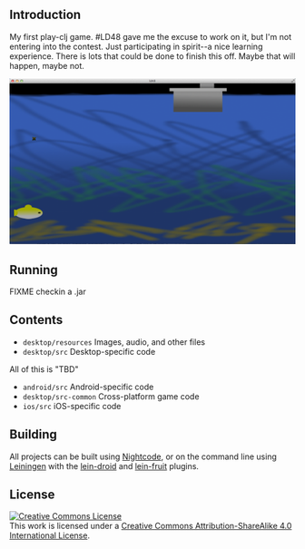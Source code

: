 ## Introduction

My first play-clj game.  #LD48 gave me the excuse to work on it, but
I'm not entering into the contest.  Just participating in spirit--a
nice learning experience.  There is lots that could be done to finish
this off.  Maybe that will happen, maybe not.

![Screenshot](https://github.com/rogerallen/ld48/raw/master/screenshot.png)

## Running

FIXME checkin a .jar

## Contents

* `desktop/resources` Images, audio, and other files
* `desktop/src` Desktop-specific code

All of this is "TBD"
* `android/src` Android-specific code
* `desktop/src-common` Cross-platform game code
* `ios/src` iOS-specific code

## Building

All projects can be built using [Nightcode](https://nightcode.info/), or on the command line using [Leiningen](https://github.com/technomancy/leiningen) with the [lein-droid](https://github.com/clojure-android/lein-droid) and [lein-fruit](https://github.com/oakes/lein-fruit) plugins.

## License

<a rel="license" href="http://creativecommons.org/licenses/by-sa/4.0/"><img alt="Creative Commons License" style="border-width:0" src="http://i.creativecommons.org/l/by-sa/4.0/88x31.png" /></a><br />This work is licensed under a <a rel="license" href="http://creativecommons.org/licenses/by-sa/4.0/">Creative Commons Attribution-ShareAlike 4.0 International License</a>.
